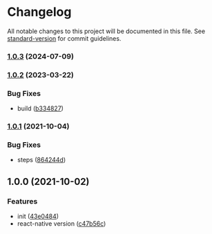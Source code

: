 # Changelog

All notable changes to this project will be documented in this file. See [standard-version](https://github.com/conventional-changelog/standard-version) for commit guidelines.

### [1.0.3](https://github.com/BlackGlory/lights-out/compare/v1.0.2...v1.0.3) (2024-07-09)

### [1.0.2](https://github.com/BlackGlory/lights-out/compare/v1.0.1...v1.0.2) (2023-03-22)


### Bug Fixes

* build ([b334827](https://github.com/BlackGlory/lights-out/commit/b3348272571ce3eb175b5b4f94d07cc473466c2f))

### [1.0.1](https://github.com/BlackGlory/lights-out/compare/v1.0.0...v1.0.1) (2021-10-04)


### Bug Fixes

* steps ([864244d](https://github.com/BlackGlory/lights-out/commit/864244df903b6d0e81f2ce03b17ab2954a73615f))

## 1.0.0 (2021-10-02)


### Features

* init ([43e0484](https://github.com/BlackGlory/lights-out/commit/43e0484a8ccc41305406ad36f43a74e787a4e23b))
* react-native version ([c47b56c](https://github.com/BlackGlory/lights-out/commit/c47b56cdd4e063efb31515b0f543326d21bc1d05))
